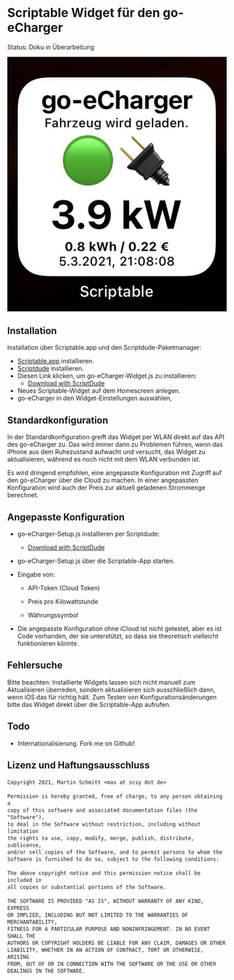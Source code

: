 # Scriptable Widget für den go-eCharger

Status: Doku in Überarbeitung

![Screenshot](https://raw.githubusercontent.com/mschmitt/go-e-widget/main/screenshot.jpg)

## Installation

Installation über Scriptable.app und den Scriptdude-Paketmanager:

- [Scriptable.app](https://scriptable.app/) installieren.
- [Scriptdude](https://scriptdu.de/) installieren.
- Diesen Link klicken, um go-eCharger-Widget.js zu installieren:
  - [Download with ScriptDude](https://scriptdu.de/?name=go-eCharger-Widget&source=https%3A%2F%2Fraw.githubusercontent.com%2Fmschmitt%2Fgo-e-widget%2Fmain%2Fgo-eCharger-Widget.js&docs=https%3A%2F%2Fgithub.com%2Fmschmitt%2Fgo-e-widget%2Fblob%2Fmain%2Fgo-eCharger-README.md)
- Neues Scriptable-Widget auf dem Homescreen anlegen.
- go-eCharger in den Widget-Einstellungen auswählen,

## Standardkonfiguration

In der Standardkonfiguration greift das Widget per WLAN direkt auf das API des go-eCharger zu. Das wird immer dann zu Problemen führen, wenn das iPhone aus dem Ruhezustand aufwacht und versucht, das Widget zu aktualisieren, während es noch nicht mit dem WLAN verbunden ist.

Es wird dringend empfohlen, eine angepasste Konfiguration mit Zugriff auf den go-eCharger über die Cloud zu machen. In einer angepassten Konfiguration wird auch der Preis zur aktuell geladenen Strommenge berechnet.

## Angepasste Konfiguration

- go-eCharger-Setup.js installieren per Scriptdude:
  - [Download with ScriptDude](https://scriptdu.de/?name=go-eCharger-Setup&source=https%3A%2F%2Fraw.githubusercontent.com%2Fmschmitt%2Fgo-e-widget%2Fmain%2Fgo-eCharger-Setup.js&docs=https%3A%2F%2Fgithub.com%2Fmschmitt%2Fgo-e-widget%2Fblob%2Fmain%2Fgo-eCharger-README.md)
- go-eCharger-Setup.js über die Scriptable-App starten.
- Eingabe von:

  - API-Token (Cloud Token)

  - Preis pro Kilowattstunde
  - Währungssymbol
- Die angepasste Konfiguration ohne iCloud ist nicht getestet, aber es ist Code vorhanden, der sie unterstützt, so dass sie theoretisch vielleicht funktionieren könnte.

## Fehlersuche

Bitte beachten: Installierte Widgets lassen sich nicht manuell zum Aktualisieren überreden, sondern aktualisieren sich ausschließlich dann, wenn iOS das für richtig hält. Zum Testen von Konfigurationsänderungen bitte das Widget direkt über die Scriptable-App aufrufen.

## Todo

- Internationalisierung. Fork me on Github!

## Lizenz und Haftungsausschluss

```
Copyright 2021, Martin Schmitt <mas at scsy dot de>

Permission is hereby granted, free of charge, to any person obtaining a 
copy of this software and associated documentation files (the "Software"), 
to deal in the Software without restriction, including without limitation 
the rights to use, copy, modify, merge, publish, distribute, sublicense, 
and/or sell copies of the Software, and to permit persons to whom the 
Software is furnished to do so, subject to the following conditions:

The above copyright notice and this permission notice shall be included in 
all copies or substantial portions of the Software.

THE SOFTWARE IS PROVIDED "AS IS", WITHOUT WARRANTY OF ANY KIND, EXPRESS 
OR IMPLIED, INCLUDING BUT NOT LIMITED TO THE WARRANTIES OF MERCHANTABILITY, 
FITNESS FOR A PARTICULAR PURPOSE AND NONINFRINGEMENT. IN NO EVENT SHALL THE 
AUTHORS OR COPYRIGHT HOLDERS BE LIABLE FOR ANY CLAIM, DAMAGES OR OTHER 
LIABILITY, WHETHER IN AN ACTION OF CONTRACT, TORT OR OTHERWISE, ARISING 
FROM, OUT OF OR IN CONNECTION WITH THE SOFTWARE OR THE USE OR OTHER 
DEALINGS IN THE SOFTWARE.
```
